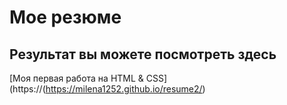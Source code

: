 # Мое резюме

## Результат вы можете посмотреть здесь

[Моя первая работа на HTML & CSS](https://(https://milena1252.github.io/resume2/)
